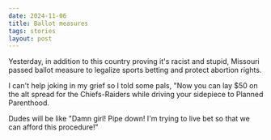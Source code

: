 ```yaml
---
date: 2024-11-06
title: Ballot measures
tags: stories
layout: post
---
```


Yesterday, in addition to this country proving it's racist and stupid, Missouri passed ballot measure to legalize sports betting and protect abortion rights.

I can't help joking in my grief so I told some pals, "Now you can lay $50 on the alt spread for the Chiefs-Raiders while driving your sidepiece to Planned Parenthood.

Dudes will be like "Damn girl! Pipe down! I'm trying to live bet so that we can afford this procedure!"